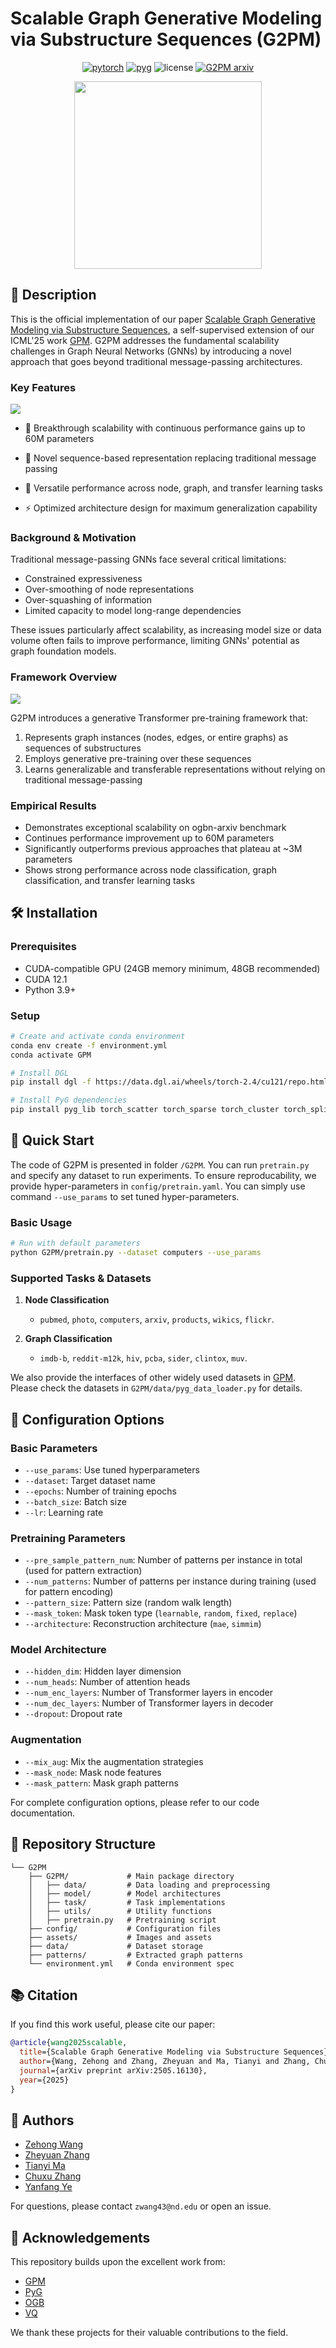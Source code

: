 # Scalable Graph Generative Modeling via Substructure Sequences (G2PM)

<div align='center'>

[![pytorch](https://img.shields.io/badge/PyTorch_2.4+-ee4c2c?logo=pytorch&logoColor=white)](https://pytorch.org/get-started/locally/)
[![pyg](https://img.shields.io/badge/PyG_2.6+-3C2179?logo=pyg&logoColor=#3C2179)](https://pytorch-geometric.readthedocs.io/en/latest/install/installation.html)
![license](https://img.shields.io/badge/License-MIT-green.svg?labelColor=gray)
[![G2PM arxiv](http://img.shields.io/badge/arxiv-2505.16130-yellow.svg)](https://arxiv.org/abs/2505.16130)

<img src="assets/logo.png" width='300'>
</div>

## 📝 Description

This is the official implementation of our paper [Scalable Graph Generative Modeling via Substructure Sequences](https://arxiv.org/abs/2505.16130), a self-supervised extension of our ICML'25 work [GPM](https://arxiv.org/abs/2501.18739). G2PM addresses the fundamental scalability challenges in Graph Neural Networks (GNNs) by introducing a novel approach that goes beyond traditional message-passing architectures.

### Key Features

<img src="assets/paradigm.png">

- 🚀 Breakthrough scalability with continuous performance gains up to 60M parameters

- 🔄 Novel sequence-based representation replacing traditional message passing

- 🎯 Versatile performance across node, graph, and transfer learning tasks

- ⚡ Optimized architecture design for maximum generalization capability


### Background & Motivation
Traditional message-passing GNNs face several critical limitations:
- Constrained expressiveness
- Over-smoothing of node representations
- Over-squashing of information
- Limited capacity to model long-range dependencies

These issues particularly affect scalability, as increasing model size or data volume often fails to improve performance, limiting GNNs' potential as graph foundation models.


### Framework Overview

<img src="assets/framework.png">

G2PM introduces a generative Transformer pre-training framework that:
1. Represents graph instances (nodes, edges, or entire graphs) as sequences of substructures
2. Employs generative pre-training over these sequences
3. Learns generalizable and transferable representations without relying on traditional message-passing

### Empirical Results
- Demonstrates exceptional scalability on ogbn-arxiv benchmark
- Continues performance improvement up to 60M parameters
- Significantly outperforms previous approaches that plateau at ~3M parameters
- Shows strong performance across node classification, graph classification, and transfer learning tasks

## 🛠️ Installation

### Prerequisites
- CUDA-compatible GPU (24GB memory minimum, 48GB recommended)
- CUDA 12.1
- Python 3.9+

### Setup
```bash
# Create and activate conda environment
conda env create -f environment.yml
conda activate GPM

# Install DGL
pip install dgl -f https://data.dgl.ai/wheels/torch-2.4/cu121/repo.html

# Install PyG dependencies
pip install pyg_lib torch_scatter torch_sparse torch_cluster torch_spline_conv -f https://data.pyg.org/whl/torch-2.4.0+cu121.html
```

## 🚀 Quick Start
The code of G2PM is presented in folder `/G2PM`. You can run `pretrain.py` and specify any dataset to run experiments. To ensure reproducability, we provide hyper-parameters in `config/pretrain.yaml`. You can simply use command `--use_params` to set tuned hyper-parameters. 

### Basic Usage
```bash
# Run with default parameters
python G2PM/pretrain.py --dataset computers --use_params
```

### Supported Tasks & Datasets

1. **Node Classification**
   - `pubmed`, `photo`, `computers`, `arxiv`, `products`, `wikics`, `flickr`.  

2. **Graph Classification**
   - `imdb-b`, `reddit-m12k`, `hiv`, `pcba`, `sider`, `clintox`, `muv`. 

We also provide the interfaces of other widely used datasets in [GPM](https://github.com/zehong-wang/GPM). Please check the datasets in `G2PM/data/pyg_data_loader.py` for details. 


## 🔧 Configuration Options

### Basic Parameters
- `--use_params`: Use tuned hyperparameters
- `--dataset`: Target dataset name
- `--epochs`: Number of training epochs
- `--batch_size`: Batch size
- `--lr`: Learning rate

### Pretraining Parameters
- `--pre_sample_pattern_num`: Number of patterns per instance in total (used for pattern extraction)
- `--num_patterns`: Number of patterns per instance during training (used for pattern encoding)
- `--pattern_size`: Pattern size (random walk length)
- `--mask_token`: Mask token type (`learnable`, `random`, `fixed`, `replace`)
- `--architecture`: Reconstruction architecture (`mae`, `simmim`)

### Model Architecture
- `--hidden_dim`: Hidden layer dimension
- `--num_heads`: Number of attention heads
- `--num_enc_layers`: Number of Transformer layers in encoder
- `--num_dec_layers`: Number of Transformer layers in decoder
- `--dropout`: Dropout rate

### Augmentation
- `--mix_aug`: Mix the augmentation strategies
- `--mask_node`: Mask node features
- `--mask_pattern`: Mask graph patterns

For complete configuration options, please refer to our code documentation.

## 📂 Repository Structure
```
└── G2PM
    ├── G2PM/             # Main package directory
    │   ├── data/         # Data loading and preprocessing
    │   ├── model/        # Model architectures
    │   ├── task/         # Task implementations
    │   ├── utils/        # Utility functions
    │   ├── pretrain.py   # Pretraining script
    ├── config/           # Configuration files
    ├── assets/           # Images and assets
    ├── data/             # Dataset storage
    ├── patterns/         # Extracted graph patterns
    └── environment.yml   # Conda environment spec
```

## 📚 Citation

If you find this work useful, please cite our paper:

```bibtex
@article{wang2025scalable,
  title={Scalable Graph Generative Modeling via Substructure Sequences},
  author={Wang, Zehong and Zhang, Zheyuan and Ma, Tianyi and Zhang, Chuxu and Ye, Yanfang},
  journal={arXiv preprint arXiv:2505.16130},
  year={2025}
}
```

## 👥 Authors

- [Zehong Wang](https://zehong-wang.github.io/)
- [Zheyuan Zhang](https://jasonzhangzy1757.github.io/)
- [Tianyi Ma](https://tianyi-billy-ma.github.io/)
- [Chuxu Zhang](https://chuxuzhang.github.io/)
- [Yanfang Ye](http://yes-lab.org/)

For questions, please contact `zwang43@nd.edu` or open an issue.

## 🙏 Acknowledgements

This repository builds upon the excellent work from:
- [GPM](https://github.com/zehong-wang/GPM)
- [PyG](https://github.com/pyg-team/pytorch_geometric)
- [OGB](https://github.com/snap-stanford/ogb)
- [VQ](https://github.com/lucidrains/vector-quantize-pytorch)

We thank these projects for their valuable contributions to the field.
